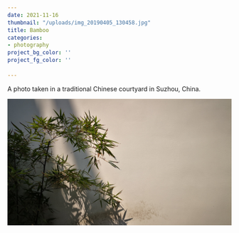 ```yaml
---
date: 2021-11-16
thumbnail: "/uploads/img_20190405_130458.jpg"
title: Bamboo
categories:
- photography
project_bg_color: ''
project_fg_color: ''

---
```

A photo taken in a traditional Chinese courtyard in Suzhou, China.

![](/uploads/img_20190405_130458.jpg)